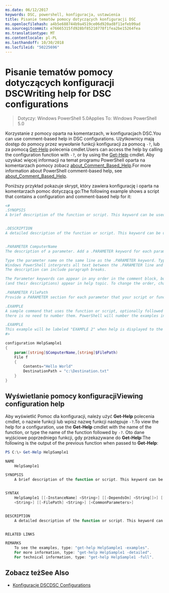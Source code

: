 ```yaml
---
ms.date: 06/12/2017
keywords: DSC, powershell, konfiguracja, ustawienia
title: Pisanie tematów pomocy dotyczących konfiguracji DSC
ms.openlocfilehash: a4b5e688744b9a4519ce06d920ad8f11efeb99ad
ms.sourcegitcommit: e76665315fd928bf85210778f1fea2be15264fea
ms.translationtype: MT
ms.contentlocale: pl-PL
ms.lasthandoff: 10/30/2018
ms.locfileid: "50225696"
---
```

# <a name="writing-help-for-dsc-configurations"></a><span data-ttu-id="f22c8-103">Pisanie tematów pomocy dotyczących konfiguracji DSC</span><span class="sxs-lookup"><span data-stu-id="f22c8-103">Writing help for DSC configurations</span></span>

><span data-ttu-id="f22c8-104">Dotyczy: Windows PowerShell 5.0</span><span class="sxs-lookup"><span data-stu-id="f22c8-104">Applies To: Windows PowerShell 5.0</span></span>

<span data-ttu-id="f22c8-105">Korzystanie z pomocy oparta na komentarzach, w konfiguracjach DSC.</span><span class="sxs-lookup"><span data-stu-id="f22c8-105">You can use comment-based help in DSC configurations.</span></span> <span data-ttu-id="f22c8-106">Użytkownicy mają dostęp do pomocy przez wywołanie funkcji konfiguracji za pomocą `-?`, lub za pomocą [Get-Help](https://technet.microsoft.com/library/hh849696.aspx) polecenia cmdlet.</span><span class="sxs-lookup"><span data-stu-id="f22c8-106">Users can access the help by calling the configuration function with `-?`, or by using the [Get-Help](https://technet.microsoft.com/library/hh849696.aspx) cmdlet.</span></span> <span data-ttu-id="f22c8-107">Aby uzyskać więcej informacji na temat programu PowerShell oparta na komentarzach pomocy zobacz [about_Comment_Based_Help](https://technet.microsoft.com/library/hh847834.aspx).</span><span class="sxs-lookup"><span data-stu-id="f22c8-107">For more information about PowerShell comment-based help, see [about_Comment_Based_Help](https://technet.microsoft.com/library/hh847834.aspx).</span></span>

<span data-ttu-id="f22c8-108">Poniższy przykład pokazuje skrypt, który zawiera konfigurację i oparta na komentarzach pomoc dotyczącą go:</span><span class="sxs-lookup"><span data-stu-id="f22c8-108">The following example shows a script that contains a configuration and comment-based help for it:</span></span>

```powershell
<#
.SYNOPSIS
A brief description of the function or script. This keyword can be used only once for each configuration.


.DESCRIPTION
A detailed description of the function or script. This keyword can be used only once for each configuration.


.PARAMETER ComputerName
The description of a parameter. Add a .PARAMETER keyword for each parameter in the function or script syntax.

Type the parameter name on the same line as the .PARAMETER keyword. Type the parameter description on the lines following the .PARAMETER keyword.
Windows PowerShell interprets all text between the .PARAMETER line and the next keyword or the end of the comment block as part of the parameter description.
The description can include paragraph breaks.

The Parameter keywords can appear in any order in the comment block, but the function or script syntax determines the order in which the parameters
(and their descriptions) appear in help topic. To change the order, change the syntax.

.PARAMETER FilePath
Provide a PARAMETER section for each parameter that your script or function accepts.

.EXAMPLE
A sample command that uses the function or script, optionally followed by sample output and a description. Repeat this keyword for each example. If you have multiple examples,
there is no need to number them. PowerShell will number the examples in help text.

.EXAMPLE
This example will be labeled "EXAMPLE 2" when help is displayed to the user.
#>

configuration HelpSample1
{
    param([string]$ComputerName,[string]$FilePath)
    File f
    {
        Contents="Hello World"
        DestinationPath = "c:\Destination.txt"
    }
}
```

## <a name="viewing-configuration-help"></a><span data-ttu-id="f22c8-109">Wyświetlanie pomocy konfiguracji</span><span class="sxs-lookup"><span data-stu-id="f22c8-109">Viewing configuration help</span></span>

<span data-ttu-id="f22c8-110">Aby wyświetlić Pomoc dla konfiguracji, należy użyć **Get-Help** polecenia cmdlet, o nazwie funkcji lub wpisz nazwę funkcji następuje `-?`.</span><span class="sxs-lookup"><span data-stu-id="f22c8-110">To view the help for a configuration, use the **Get-Help** cmdlet with the name of the function, or type the name of the function followed by `-?`.</span></span> <span data-ttu-id="f22c8-111">Oto dane wyjściowe poprzedniego funkcji, gdy przekazywane do **Get-Help**:</span><span class="sxs-lookup"><span data-stu-id="f22c8-111">The following is the output of the previous function when passed to **Get-Help**:</span></span>

```powershell
PS C:\> Get-Help HelpSample1

NAME
    HelpSample1

SYNOPSIS
    A brief description of the function or script. This keyword can be used only once for each configuration.


SYNTAX
    HelpSample1 [[-InstanceName] <String>] [[-DependsOn] <String[]>] [[-OutputPath] <String>] [[-ConfigurationData] <Hashtable>] [[-ComputerName]
    <String>] [[-FilePath] <String>] [<CommonParameters>]


DESCRIPTION
    A detailed description of the function or script. This keyword can be used only once for each configuration.


RELATED LINKS

REMARKS
    To see the examples, type: "get-help HelpSample1 -examples".
    For more information, type: "get-help HelpSample1 -detailed".
    For technical information, type: "get-help HelpSample1 -full".
```

## <a name="see-also"></a><span data-ttu-id="f22c8-112">Zobacz też</span><span class="sxs-lookup"><span data-stu-id="f22c8-112">See Also</span></span>
* [<span data-ttu-id="f22c8-113">Konfiguracje DSC</span><span class="sxs-lookup"><span data-stu-id="f22c8-113">DSC Configurations</span></span>](configurations.md)